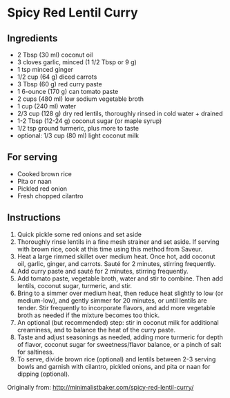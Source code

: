 Spicy Red Lentil Curry
===========

Ingredients
-----------
 * 2 Tbsp (30 ml) coconut oil
 * 3 cloves garlic, minced (1 1/2 Tbsp or 9 g)
 * 1 tsp minced ginger
 * 1/2 cup (64 g) diced carrots
 * 3 Tbsp (60 g) red curry paste
 * 1 6-ounce (170 g) can tomato paste
 * 2 cups (480 ml) low sodium vegetable broth
 * 1 cup (240 ml) water
 * 2/3 cup (128 g) dry red lentils, thoroughly rinsed in cold water + drained
 * 1-2 Tbsp (12-24 g) coconut sugar (or maple syrup)
 * 1/2 tsp ground turmeric, plus more to taste
 * optional: 1/3 cup (80 ml) light coconut milk

For serving
-----------
 * Cooked brown rice
 * Pita or naan
 * Pickled red onion
 * Fresh chopped cilantro

Instructions
-----------
 1. Quick pickle some red onions and set aside
 1. Thoroughly rinse lentils in a fine mesh strainer and set aside. If serving with brown rice, cook at this time using this method from Saveur.
 1. Heat a large rimmed skillet over medium heat. Once hot, add coconut oil, garlic, ginger, and carrots. Sauté for 2 minutes, stirring frequently.
 1. Add curry paste and sauté for 2 minutes, stirring frequently.
 1. Add tomato paste, vegetable broth, water and stir to combine. Then add lentils, coconut sugar, turmeric, and stir.
 1. Bring to a simmer over medium heat, then reduce heat slightly to low (or medium-low), and gently simmer for 20 minutes, or until lentils are tender. Stir frequently to incorporate flavors, and add more vegetable broth as needed if the mixture becomes too thick.
 1. An optional (but recommended) step: stir in coconut milk for additional creaminess, and to balance the heat of the curry paste.
 1. Taste and adjust seasonings as needed, adding more turmeric for depth of flavor, coconut sugar for sweetness/flavor balance, or a pinch of salt for saltiness.
 1. To serve, divide brown rice (optional) and lentils between 2-3 serving bowls and garnish with cilantro, pickled onions, and pita or naan for dipping (optional).

Originally from: http://minimalistbaker.com/spicy-red-lentil-curry/
